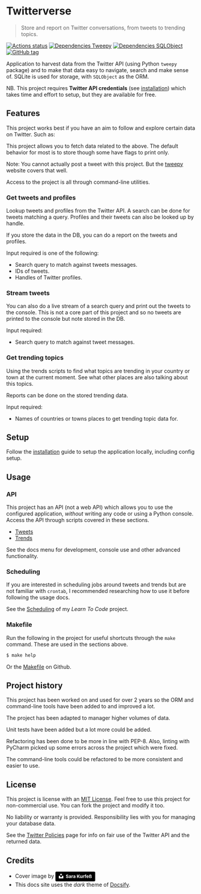 # Twitterverse
> Store and report on Twitter conversations, from tweets to trending topics.

[![Actions status](https://github.com/MichaelCurrin/twitterverse/workflows/Python%20application/badge.svg)](https://github.com/MichaelCurrin/twitterverse/actions)
[![Dependencies Tweepy](https://img.shields.io/badge/Dependencies%20-Tweepy-blue.svg)](https://www.tweepy.org/)
[![Dependencies SQLObject](https://img.shields.io/badge/Dependencies%20-SQLObject-blue.svg)](http://sqlobject.org/)
[![GitHub tag](https://img.shields.io/github/tag/MichaelCurrin/twitterverse.svg)](https://GitHub.com/MichaelCurrin/twitterverse/tags/)

Application to harvest data from the Twitter API (using Python `tweepy` package) and to make that data easy to navigate, search and make sense of. SQLite is used for storage, with `SQLObject` as the ORM.

NB. This project requires **Twitter API credentials** (see [installation](installation.md#twitter-credentials)) which takes time and effort to setup, but they are available for free.


## Features

This project works best if you have an aim to follow and explore certain data on Twitter. Such as:

This project allows you to fetch data related to the above. The default behavior for most is to store though some have flags to print only.

Note: You cannot actually post a tweet with this project. But the [tweepy](http://docs.tweepy.org/en/latest/) website covers that well.

Access to the project is all through command-line utilities.


### Get tweets and profiles

Lookup tweets and profiles from the Twitter API. A search can be done for tweets matching a query. Profiles and their tweets can also be looked up by handle.

If you store the data in the DB, you can do a report on the tweets and profiles.

Input required is one of the following:
- Search query to match against tweets messages.
- IDs of tweets.
- Handles of Twitter profiles.

### Stream tweets

You can also do a live stream of a search query and print out the tweets to the console. This is not a core part of this project and so no tweets are printed to the console but note stored in the DB.

Input required:
- Search query to match against tweet messages.

### Get trending topics

Using the trends scripts to find what topics are trending in your country or town at the current moment. See what other places are also talking about this topics.

Reports can be done on the stored trending data.

Input required:
- Names of countries or towns places to get trending topic data for.


## Setup

Follow the [installation](installation.md) guide to setup the application locally, including config setup.

## Usage

### API

This project has an API (not a web API) which allows you to use the configured application, _without_ writing any code or using a Python console. Access the API through scripts covered in these sections.

- [Tweets](tweets/)
- [Trends](trends/)

See the docs menu for development, console use and other advanced functionality.

### Scheduling

If you are interested in scheduling jobs around tweets and trends but are not familiar with `crontab`, I recommended researching how to use it before following the usage docs.

See the [Scheduling](https://github.com/MichaelCurrin/learn-to-code/tree/master/Shell/Scheduling) of my _Learn To Code_ project.

### Makefile

Run the following in the project for useful shortcuts through the `make` command. These are used in the sections above.

```bash
$ make help
```

Or the [Makefile](https://github.com/MichaelCurrin/twitterverse/blob/master/Makefile) on Github.

## Project history

This project has been worked on and used for over 2 years so the ORM and command-line tools have been added to and improved a lot.

The project has been adapted to manager higher volumes of data.

Unit tests have been added but a lot more could be added.

Refactoring has been done to be more in line with PEP-8. Also, linting with PyCharm picked up some errors across the project which were fixed.

The command-line tools could be refactored to be more consistent and easier to use.


## License

This project is license with an [MIT License](https://github.com/MichaelCurrin/twitterverse/blob/master/LICENSE). Feel free to use this project for non-commercial use. You can fork the project and modify it too.

No liability or warranty is provided. Responsibility lies with you for managing your database data.

See the [Twitter Policies](twitter_api_docs/policies.md) page for info on fair use of the Twitter API and the returned data.


## Credits

- Cover image by <a style="background-color:black;color:white;text-decoration:none;padding:4px 6px;font-family:-apple-system, BlinkMacSystemFont, &quot;San Francisco&quot;, &quot;Helvetica Neue&quot;, Helvetica, Ubuntu, Roboto, Noto, &quot;Segoe UI&quot;, Arial, sans-serif;font-size:12px;font-weight:bold;line-height:1.2;display:inline-block;border-radius:3px" href="https://unsplash.com/@stereophototyp?utm_medium=referral&amp;utm_campaign=photographer-credit&amp;utm_content=creditBadge" target="_blank" rel="noopener noreferrer" title="Download free do whatever you want high-resolution photos from Sara Kurfeß"><span style="display:inline-block;padding:2px 3px"><svg xmlns="http://www.w3.org/2000/svg" style="height:12px;width:auto;position:relative;vertical-align:middle;top:-2px;fill:white" viewBox="0 0 32 32"><title>unsplash-logo</title><path d="M10 9V0h12v9H10zm12 5h10v18H0V14h10v9h12v-9z"></path></svg></span><span style="display:inline-block;padding:2px 3px">Sara Kurfeß</span></a>
- This docs site uses the _dark_ theme of [Docsify](docsify.js.org).
